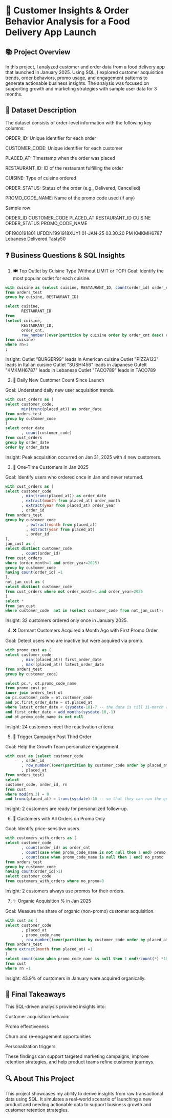 # 🍔 Customer Insights & Order Behavior Analysis for a Food Delivery App Launch
## 📚 Project Overview

In this project, I analyzed customer and order data from a food delivery app that launched in January 2025. Using SQL, I explored customer acquisition trends, order behaviors, promo usage, and engagement patterns to generate actionable business insights. The analysis was focused on supporting growth and marketing strategies with sample user data for 3 months.

## 📂 Dataset Description

The dataset consists of order-level information with the following key columns:

ORDER_ID: Unique identifier for each order

CUSTOMER_CODE: Unique identifier for each customer

PLACED_AT: Timestamp when the order was placed

RESTAURANT_ID: ID of the restaurant fulfilling the order

CUISINE: Type of cuisine ordered

ORDER_STATUS: Status of the order (e.g., Delivered, Cancelled)

PROMO_CODE_NAME: Name of the promo code used (if any)

Sample row:

ORDER_ID           CUSTOMER_CODE        PLACED_AT                 RESTAURANT_ID   CUISINE   ORDER_STATUS   PROMO_CODE_NAME

OF1900191801       UFDDN1991918XUY1     01-JAN-25 03.30.20 PM     KMKMH6787       Lebanese  Delivered       Tasty50

## ❓ Business Questions & SQL Insights

1. 🍽️ Top Outlet by Cuisine Type (Without LIMIT or TOP)
Goal: Identify the most popular outlet for each cuisine.
```sql
with cuisine as (select cuisine, RESTAURANT_ID, count(order_id) order_cnt 
from orders_test
group by cuisine, RESTAURANT_ID)

select cuisine,
       RESTAURANT_ID
from 
(select cuisine,
       RESTAURANT_ID,
       order_cnt,
       row_number()over(partition by cuisine order by order_cnt desc) rn
from cuisine)
where rn=1
;
```
Insight: Outlet "BURGER99" leads in American cuisine
Outlet "PIZZA123" leads in Italian cuisine
Outlet "SUSHI456" leads in Japanese
Outelt "KMKMH6787" leads in Lebanese
Outlet "TACO789" leads in TACO789

2. 📅 Daily New Customer Count Since Launch

Goal: Understand daily new user acquisition trends.

```sql
with cust_orders as (
select customer_code,
       min(trunc(placed_at)) as order_date
from orders_test
group by customer_code
)
select order_date
       , count(customer_code)
from cust_orders
group by order_date
order by order_date

```

Insight: Peak acquisition occurred on Jan 31, 2025 with 4 new customers.

3. 🤔 One-Time Customers in Jan 2025

Goal: Identify users who ordered once in Jan and never returned.

```sql
with cust_orders as (
select customer_code
       , min(trunc(placed_at)) as order_date
       , extract(month from placed_at) order_month
       , extract(year from placed_at) order_year
       , order_id
from orders_test
group by customer_code
         , extract(month from placed_at)
         , extract(year from placed_at)
         , order_id
),
jan_cust as (
select distinct customer_code
       , count(order_id)
from cust_orders 
where (order_month=1 and order_year=2025)
group by customer_code
having count(order_id) =1
),
not_jan_cust as (
select distinct customer_code
from cust_orders where not order_month=1 and order_year=2025
)
select * 
from jan_cust  
where customer_code  not in (select customer_code from not_jan_cust);

```
Insight: 32 customers ordered only once in January 2025.

4. ❌ Dormant Customers Acquired a Month Ago with First Promo Order

Goal: Detect users who are inactive but were acquired via promo.

```sql
with promo_cust as (
select customer_code
       , min((placed_at)) first_order_date
       , max((placed_at)) latest_order_date
from orders_test
group by customer_code)

select pc.*, ot.promo_code_name
from promo_cust pc
inner join orders_test ot
on pc.customer_code = ot.customer_code
and pc.first_order_date = ot.placed_at
where latest_order_date < (sysdate-10)-7 -- the data is till 31-march and as i am doing this on 10 Apr so subtracting those days
and first_order_date < add_months(sysdate-10,-1)
and ot.promo_code_name is not null

```

Insight: 24 customers meet the reactivation criteria.

5. 🎉 Trigger Campaign Post Third Order

Goal: Help the Growth Team personalize engagement.

```sql
with cust as (select customer_code
       , order_id
       , row_number()over(partition by customer_code order by placed_at) rn
       , placed_at
from orders_test)
select 
customer_code, order_id, rn
from cust 
where mod(rn,3) = 0 
and trunc(placed_at) = trunc(sysdate)-10 -- so that they can run the query every day and get the customer on that day

```

Insight: 2 customers are ready for personalized follow-up.

6. 🤑 Customers with All Orders on Promo Only

Goal: Identify price-sensitive users.

```sql
with customers_with_orders as (
select customer_code
       , count(order_id) as order_cnt
       , count(case when promo_code_name is not null then 1 end) promo
       , count(case when promo_code_name is null then 1 end) no_promo
from orders_test
group by customer_code
having count(order_id)>1)
select customer_code
from customers_with_orders where no_promo=0

```

Insight: 2 customers always use promos for their orders.

7. ✨ Organic Acquisition % in Jan 2025

Goal: Measure the share of organic (non-promo) customer acquisition.

```sql
with cust as (
select customer_code
       , placed_at
       , promo_code_name
       , row_number()over(partition by customer_code order by placed_at) rn
from orders_test
where extract(month from placed_at) =1
)
select count(case when promo_code_name is null then 1 end)/count(*) *100 pct
from cust 
where rn =1
```

Insight: 43.9% of customers in January were acquired organically.

## 🎯 Final Takeaways

This SQL-driven analysis provided insights into:

Customer acquisition behavior

Promo effectiveness

Churn and re-engagement opportunities

Personalization triggers

These findings can support targeted marketing campaigns, improve retention strategies, and help product teams refine customer journeys.

## 🔍 About This Project

This project showcases my ability to derive insights from raw transactional data using SQL. It simulates a real-world scenario of launching a new product and needing actionable data to support business growth and customer retention strategies.

